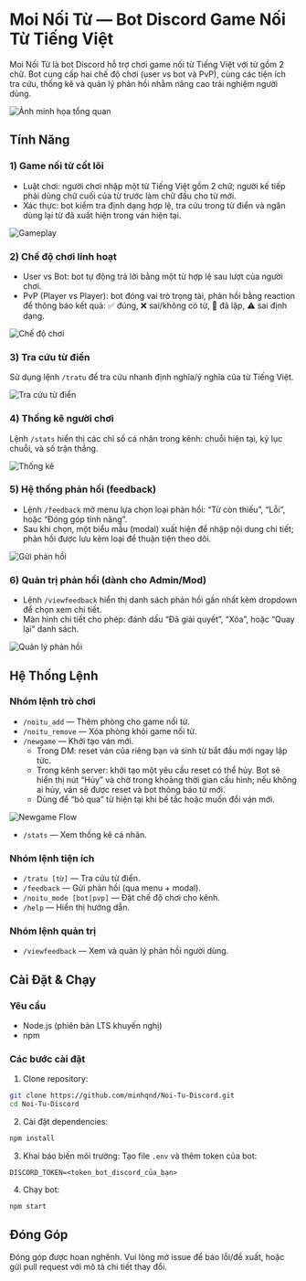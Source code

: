 # Moi Nối Từ — Bot Discord Game Nối Từ Tiếng Việt

Moi Nối Từ là bot Discord hỗ trợ chơi game nối từ Tiếng Việt với từ gồm 2 chữ. Bot cung cấp hai chế độ chơi (user vs bot và PvP), cùng các tiện ích tra cứu, thống kê và quản lý phản hồi nhằm nâng cao trải nghiệm người dùng.

![Ảnh minh họa tổng quan](https://example.com/screenshots/overview.png)

## Tính Năng

### 1) Game nối từ cốt lõi
- Luật chơi: người chơi nhập một từ Tiếng Việt gồm 2 chữ; người kế tiếp phải dùng chữ cuối của từ trước làm chữ đầu cho từ mới.
- Xác thực: bot kiểm tra định dạng hợp lệ, tra cứu trong từ điển và ngăn dùng lại từ đã xuất hiện trong ván hiện tại.

![Gameplay](https://example.com/screenshots/gameplay.png)

### 2) Chế độ chơi linh hoạt
- User vs Bot: bot tự động trả lời bằng một từ hợp lệ sau lượt của người chơi.
- PvP (Player vs Player): bot đóng vai trò trọng tài, phản hồi bằng reaction để thông báo kết quả: ✅ đúng, ❌ sai/không có từ, 🔴 đã lặp, ⚠️ sai định dạng.

![Chế độ chơi](https://example.com/screenshots/modes.png)

### 3) Tra cứu từ điển
Sử dụng lệnh `/tratu` để tra cứu nhanh định nghĩa/ý nghĩa của từ Tiếng Việt.

![Tra cứu từ điển](https://example.com/screenshots/dictionary.png)

### 4) Thống kê người chơi
Lệnh `/stats` hiển thị các chỉ số cá nhân trong kênh: chuỗi hiện tại, kỷ lục chuỗi, và số trận thắng.

![Thống kê](https://example.com/screenshots/stats.png)

### 5) Hệ thống phản hồi (feedback)
- Lệnh `/feedback` mở menu lựa chọn loại phản hồi: “Từ còn thiếu”, “Lỗi”, hoặc “Đóng góp tính năng”.
- Sau khi chọn, một biểu mẫu (modal) xuất hiện để nhập nội dung chi tiết; phản hồi được lưu kèm loại để thuận tiện theo dõi.

![Gửi phản hồi](https://example.com/screenshots/feedback-send.png)

### 6) Quản trị phản hồi (dành cho Admin/Mod)
- Lệnh `/viewfeedback` hiển thị danh sách phản hồi gần nhất kèm dropdown để chọn xem chi tiết.
- Màn hình chi tiết cho phép: đánh dấu “Đã giải quyết”, “Xóa”, hoặc “Quay lại” danh sách.

![Quản lý phản hồi](https://example.com/screenshots/feedback-admin.png)

## Hệ Thống Lệnh

### Nhóm lệnh trò chơi
- `/noitu_add` — Thêm phòng cho game nối từ.
- `/noitu_remove` — Xóa phòng khỏi game nối từ.
- `/newgame` — Khởi tạo ván mới.
	- Trong DM: reset ván của riêng bạn và sinh từ bắt đầu mới ngay lập tức.
	- Trong kênh server: khởi tạo một yêu cầu reset có thể hủy. Bot sẽ hiển thị nút “Hủy” và chờ trong khoảng thời gian cấu hình; nếu không ai hủy, ván sẽ được reset và bot thông báo từ mới.
	- Dùng để “bỏ qua” từ hiện tại khi bế tắc hoặc muốn đổi ván mới.

![Newgame Flow](https://example.com/screenshots/newgame.png)
- `/stats` — Xem thống kê cá nhân.

### Nhóm lệnh tiện ích
- `/tratu [từ]` — Tra cứu từ điển.
- `/feedback` — Gửi phản hồi (qua menu + modal).
- `/noitu_mode [bot|pvp]` — Đặt chế độ chơi cho kênh.
- `/help` — Hiển thị hướng dẫn.

### Nhóm lệnh quản trị
- `/viewfeedback` — Xem và quản lý phản hồi người dùng.

## Cài Đặt & Chạy

### Yêu cầu
- Node.js (phiên bản LTS khuyến nghị)
- npm

### Các bước cài đặt
1) Clone repository:
```bash
git clone https://github.com/minhqnd/Noi-Tu-Discord.git
cd Noi-Tu-Discord
```
2) Cài đặt dependencies:
```bash
npm install
```
3) Khai báo biến môi trường:
Tạo file `.env` và thêm token của bot:
```
DISCORD_TOKEN=<token_bot_discord_của_bạn>
```
4) Chạy bot:
```bash
npm start
```

## Đóng Góp
Đóng góp được hoan nghênh. Vui lòng mở issue để báo lỗi/đề xuất, hoặc gửi pull request với mô tả chi tiết thay đổi.
